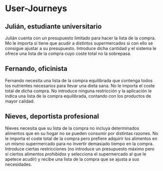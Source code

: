 # User-Journeys

## Julián, estudiante universitario
Julián cuenta con un presupuesto limitado para hacer la lista de la compra. Mo le importa si tiene que acudir a distintos supermercados si con ello se consigue ajustar a su presupuesto.
Introduce dicha cantidad y el sistema le ofrece una lista de la compra cuyo coste total no la sobrepasa.

## Fernando, oficinista
Fernando necesita una lista de la compra equilibrada que contenga todos los nutrientes necesarios para llevar una dieta sana. No le importa el coste total de dicha compra.
No introduce ninguna restricción y la aplicación le indica una lista de la compra equilibrada, contando con los productos de mayor calidad.

## Nieves, deportista profesional
Nieves necesita que su lista de la compra no incluya determinados alimentos que en su hogar no se pueden consumir por distintas razones. No le importa el coste total de la compra pero prefiere adquirir los alimentos
en un mismo supermercado para no invertir demasiado tiempo en la compra.
Introduce ciertas restricciones (no introduce un presupuesto máximo pero sí ciertos alimentos _prohibidos_ y selecciona el supermercado al que le apetece acudir) y recibe una lista de la compra que se ajusta a sus necesidades.
